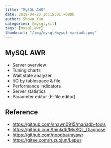```yaml
---
title: "MySQL AWR"
date: 2018-04-23 16:15:01 +0800
author: Shawn Yan
categories: [mysql,kit]
tags: [mysql,awr]
thumbnail: "/img/mysql/mysql-mariadb.png"
---
```


## MySQL AWR


- Server overview
- Tuning charts
- Wait state analyzer
- I/O by tablespace & file
- Performance indicators
- Server statistics
- Parameter editor (P-file editor)


## Reference

- https://github.com/shawn0915/mariadb-tools
- https://github.com/thinkdb/MySQL_Diagnose
- https://github.com/noodba/myawr
- https://gitee.com/ruzuojun/Lepus
